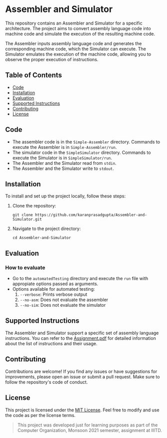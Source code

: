 # Assembler and Simulator

This repository contains an Assembler and Simulator for a specific architecture. The project aims to convert assembly language code into machine code and simulate the execution of the resulting machine code.

The Assembler inputs assembly language code and generates the corresponding machine code, which the Simulator can execute. The Simulator emulates the execution of the machine code, allowing you to observe the proper execution of instructions.

## Table of Contents
- [Code](#code)
- [Installation](#installation)
- [Evaluation](#evaluation)
- [Supported Instructions](#supported-instructions)
- [Contributing](#contributing)
- [License](#license)

## Code
* The assembler code is in the `Simple-Assembler` directory. Commands to execute the Assembler is in `Simple-Assembler/run`.
* The simulator code in the `SimpleSimulator` directory. Commands to execute the Simulator is in `SimpleSimulator/run`.
* The Assembler and the Simulator read from `stdin`.
* The Assembler and the Simulator write to `stdout`.
  
## Installation

To install and set up the project locally, follow these steps:

1. Clone the repository:
   ```shell
   git clone https://github.com/karanprasadgupta/Assembler-and-Simulator.git
   ```
2. Navigate to the project directory:
   ```shell
   cd Assembler-and-Simulator
   ```
## Evaluation
### How to evaluate
* Go to the `automatedTesting` directory and execute the `run` file with appropiate options passed as arguments.
* Options available for automated testing:
	1. `--verbose`: Prints verbose output
	2. `--no-asm`: Does not evaluate the assembler
	3. `--no-sim`: Does not evaluate the simulator
## Supported Instructions
The Assembler and Simulator support a specific set of assembly language instructions. You can refer to the [Assignment.pdf](https://github.com/karanprasadgupta/Assembler-and-Simulator/blob/main/Assignment.pdf) for detailed information about  the list of instructions and their usage.

## Contributing
Contributions are welcome! If you find any issues or have suggestions for improvements, please open an issue or submit a pull request. Make sure to follow the repository's code of conduct.

## License
This project is licensed under the [MIT License](./LICENSE). Feel free to modify and use the code as per the license terms.

>This project was developed just for learning purposes as part of the Computer Organization, Monsoon 2021 semester, assignment at IIITD.
